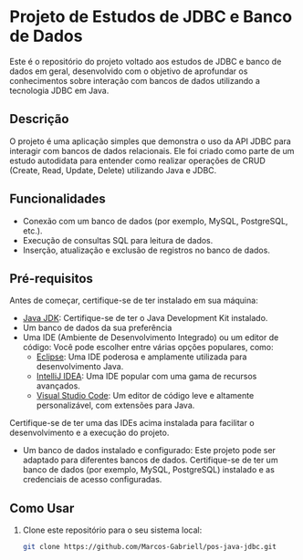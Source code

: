 # Projeto de Estudos de JDBC e Banco de Dados

Este é o repositório do projeto voltado aos estudos de JDBC e banco de dados em geral, desenvolvido com o objetivo de aprofundar os conhecimentos sobre interação com bancos de dados utilizando a tecnologia JDBC em Java.

## Descrição

O projeto é uma aplicação simples que demonstra o uso da API JDBC para interagir com bancos de dados relacionais. Ele foi criado como parte de um estudo autodidata para entender como realizar operações de CRUD (Create, Read, Update, Delete) utilizando Java e JDBC.

## Funcionalidades

- Conexão com um banco de dados (por exemplo, MySQL, PostgreSQL, etc.).
- Execução de consultas SQL para leitura de dados.
- Inserção, atualização e exclusão de registros no banco de dados.

## Pré-requisitos

Antes de começar, certifique-se de ter instalado em sua máquina:

- [Java JDK](https://www.oracle.com/java/technologies/javase-downloads.html): Certifique-se de ter o Java Development Kit instalado.
- Um banco de dados da sua preferência
- Uma IDE (Ambiente de Desenvolvimento Integrado) ou um editor de código: Você pode escolher entre várias opções populares, como:
  - [Eclipse](https://www.eclipse.org/downloads/): Uma IDE poderosa e amplamente utilizada para desenvolvimento Java.
  - [IntelliJ IDEA](https://www.jetbrains.com/idea/download/): Uma IDE popular com uma gama de recursos avançados.
  - [Visual Studio Code](https://code.visualstudio.com/download): Um editor de código leve e altamente personalizável, com extensões para Java.
 


Certifique-se de ter uma das IDEs acima instalada para facilitar o desenvolvimento e a execução do projeto.

- Um banco de dados instalado e configurado: Este projeto pode ser adaptado para diferentes bancos de dados. Certifique-se de ter um banco de dados (por exemplo, MySQL, PostgreSQL) instalado e as credenciais de acesso configuradas.

## Como Usar

1. Clone este repositório para o seu sistema local:
   ```sh
   git clone https://github.com/Marcos-Gabriell/pos-java-jdbc.git
